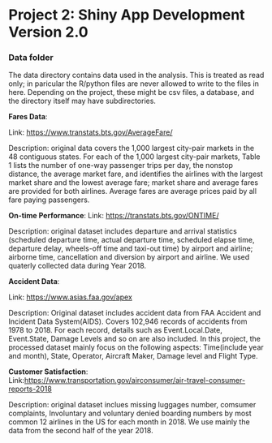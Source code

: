 # Project 2: Shiny App Development Version 2.0

### Data folder

The data directory contains data used in the analysis. This is treated as read only; in paricular the R/python files are never allowed to write to the files in here. Depending on the project, these might be csv files, a database, and the directory itself may have subdirectories.

**Fares Data**:

Link: https://www.transtats.bts.gov/AverageFare/

Description: original data covers the 1,000 largest city-pair markets in the 48 contiguous states. For each of the 1,000 largest city-pair markets, Table 1 lists the number of one-way passenger trips per day, the nonstop distance, the average market fare, and identifies the airlines with the largest market share and the lowest average fare; market share and average fares are provided for both airlines. Average fares are average prices paid by all fare paying passengers. 

**On-time Performance**: 
Link: https://transtats.bts.gov/ONTIME/

Description: original dataset includes departure and arrival statistics (scheduled departure time, actual departure time, scheduled elapse time, departure delay, wheels-off time and taxi-out time) by airport and airline; airborne time, cancellation and diversion by airport and airline. We used quaterly collected data during Year 2018. 

**Accident Data**:

Link: https://www.asias.faa.gov/apex

Description: Original dataset includes accident data from FAA Accident and Incident Data System(AIDS). Covers 102,946 records 
of accidents from 1978 to 2018. For each record, details such as Event.Local.Date, Event.State, Damage Levels and so on are also included. In this project, the processed dataset mainly focus on the following aspects: Time(include year and month), State, Operator, Aircraft Maker, Damage level and Flight Type.

**Customer Satisfaction**:
Link:https://www.transportation.gov/airconsumer/air-travel-consumer-reports-2018

Description: original dataset inclues missing luggages number, comsumer complaints, Involuntary and voluntary denied boarding numbers by most common 12 airlines in the US for each month in 2018. We use mainly the data from the second half of the year 2018.




